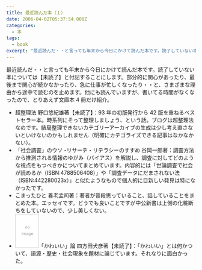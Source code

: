 ```yaml
---
title: 最近読んだ本（１）
date: 2006-04-02T05:37:54.000Z
categories:
  - 本
tags:
  - book
excerpt: "最近読んだ・・と言っても年末から今日にかけて読んだ本です。読了していない本については【未読了】と付記することにします。部分的に関心があったり、最後まで関心が続かなかったり、急に仕事が忙しくなったり・・と、さまざまな理由から途中で読むのを止めます。他にも読んでいますが、書いてる時間がなくなったので、とりあえず文庫本4冊だけ紹介。"
---
```


最近読んだ・・と言っても年末から今日にかけて読んだ本です。読了していない本については【未読了】と付記することにします。部分的に関心があったり、最後まで関心が続かなかったり、急に仕事が忙しくなったり・・と、さまざまな理由から途中で読むのを止めます。他にも読んでいますが、書いてる時間がなくなったので、とりあえず文庫本 4 冊だけ紹介。

- 超整理法 野口悠紀雄著【未読了】：93 年の初版発行から 42 版を重ねるベストセラー本。時系列にそって整理しましょう、という話。ブログは超整理法なのです。結局整理できないカテゴリーアーカイブの生成は少し考え直さないといけないのかもしれません（明確にカテゴライズできる記事はなかなかない）。
- 「社会調査」のウソ -リサーチ・リテラシーのすすめ 谷岡一郎著：調査方法から推測される情報のゆがみ（バイアス）を解説し、調査に対してどのような視点をもつべきかについてまとめています。内容的には「世論調査で社会が読めるか（ISBN:4788506408）」や「調査データにだまされない法（ISBN:442280023x）」と似たようなもので個人的に目新しい発見は特になかったです。
- こまったひと 養老孟司著：著者が普段思っていること、話していることをまとめた本。エッセイです。どうでも良いことですが中公新書は上側の化粧断ちをしていないので、少し美しくない。
- [![](/assets/i/co/no_img.gif)](http://www.amazon.co.jp/exec/obidos/ASIN/4480062815/ref=nosim/yutakayamaguc-22)「かわいい」論 四方田犬彦著【未読了】：「かわいい」とは何かついて、語源・歴史・社会現象を題材に論じています。それなりに面白かった。
